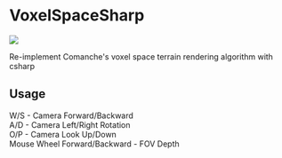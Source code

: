 # VoxelSpaceSharp

![](http://oi65.tinypic.com/2ppa2k2.jpg)

Re-implement Comanche's voxel space terrain rendering algorithm with csharp

## Usage

W/S - Camera Forward/Backward  
A/D - Camera Left/Right Rotation  
O/P - Camera Look Up/Down  
Mouse Wheel Forward/Backward - FOV Depth  

